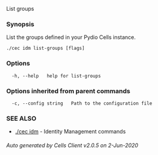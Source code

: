 List groups

### Synopsis

List the groups defined in your Pydio Cells instance.

```
./cec idm list-groups [flags]
```

### Options

```
  -h, --help   help for list-groups
```

### Options inherited from parent commands

```
  -c, --config string   Path to the configuration file
```

### SEE ALSO

* [./cec idm](./cec-idm)	 - Identity Management commands

###### Auto generated by Cells Client v2.0.5 on 2-Jun-2020
